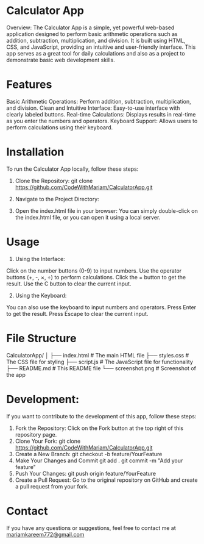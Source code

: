 # Calculator App
Overview:
The Calculator App is a simple, yet powerful web-based application designed to perform basic arithmetic operations such as addition, subtraction, multiplication, and division. It is built using HTML, CSS, and JavaScript, providing an intuitive and user-friendly interface. This app serves as a great tool for daily calculations and also as a project to demonstrate basic web development skills.

# Features 

Basic Arithmetic Operations: Perform addition, subtraction, multiplication, and division.
Clean and Intuitive Interface: Easy-to-use interface with clearly labeled buttons.
Real-time Calculations: Displays results in real-time as you enter the numbers and operators.
Keyboard Support: Allows users to perform calculations using their keyboard.

# Installation 
To run the Calculator App locally, follow these steps:

1. Clone the Repository: 
git clone https://github.com/CodeWithMariam/CalculatorApp.git

2. Navigate to the Project Directory: 

3.   Open the index.html file in your browser:
    You can simply double-click on the index.html file, or you can open it using a local server.

# Usage

1. Using the Interface: 

Click on the number buttons (0-9) to input numbers.
Use the operator buttons (+, -, ×, ÷) to perform calculations.
Click the = button to get the result.
Use the C button to clear the current input.

2. Using the Keyboard:

You can also use the keyboard to input numbers and operators.
Press Enter to get the result.
Press Escape to clear the current input.

# File Structure

CalculatorApp/
│
├── index.html         # The main HTML file
├── styles.css         # The CSS file for styling
├── script.js          # The JavaScript file for functionality
├── README.md          # This README file
└── screenshot.png     # Screenshot of the app

# Development:

If you want to contribute to the development of this app, follow these steps:

1. Fork the Repository:
Click on the Fork button at the top right of this repository page.
2. Clone Your Fork:
git clone https://github.com/CodeWithMariam/CalculatorApp.git
3. Create a New Branch:
git checkout -b feature/YourFeature
4. Make Your Changes and Commit
git add .
git commit -m "Add your feature"
5. Push Your Changes:
git push origin feature/YourFeature
6. Create a Pull Request:
Go to the original repository on GitHub and create a pull request from your fork.

# Contact
If you have any questions or suggestions, feel free to contact me at mariamkareem772@gmail.com
